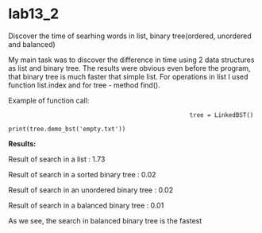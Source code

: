 # lab13_2
Discover the time of searhing words in list, binary tree(ordered, unordered and balanced)


My main task was to discover the difference in time using 2 data structures as list and binary tree. The results were obvious even before the program, that binary tree is much faster that simple list. For operations in list I used function list.index and for tree - method find().

Example of function call:
                                                       
                                                       tree = LinkedBST()
                                                       print(tree.demo_bst('empty.txt'))
      

**Results:**
 
Result of search in a list : 1.73 

Result of search in a sorted binary tree : 0.02 

Result of search in an unordered binary tree : 0.02 

Result of search in a balanced binary tree  : 0.01

As we see, the search in balanced binary tree is the fastest
